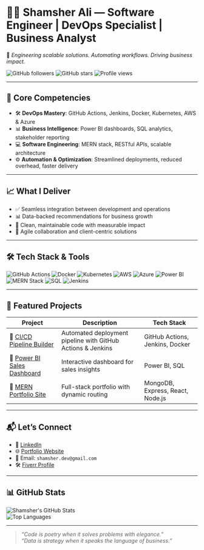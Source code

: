 # 👨‍💻 Shamsher Ali — Software Engineer | DevOps Specialist | Business Analyst  
🚀 *Engineering scalable solutions. Automating workflows. Driving business impact.*

![GitHub followers](https://img.shields.io/github/followers/shamsherali?style=social)
![GitHub stars](https://img.shields.io/github/stars/shamsherali?style=social)
![Profile views](https://komarev.com/ghpvc/?username=shamsherali&color=blue)

---

## 🔧 Core Competencies  
- 🛠 **DevOps Mastery**: GitHub Actions, Jenkins, Docker, Kubernetes, AWS & Azure  
- 📊 **Business Intelligence**: Power BI dashboards, SQL analytics, stakeholder reporting  
- 💻 **Software Engineering**: MERN stack, RESTful APIs, scalable architecture  
- ⚙️ **Automation & Optimization**: Streamlined deployments, reduced overhead, faster delivery  

---

## 📈 What I Deliver  
- ✅ Seamless integration between development and operations  
- 📊 Data-backed recommendations for business growth  
- 🧼 Clean, maintainable code with measurable impact  
- 🤝 Agile collaboration and client-centric solutions  

---

## 🛠️ Tech Stack & Tools  
![GitHub Actions](https://img.shields.io/badge/GitHub%20Actions-Automation-blue?logo=githubactions)
![Docker](https://img.shields.io/badge/Docker-Containerization-blue?logo=docker)
![Kubernetes](https://img.shields.io/badge/Kubernetes-Orchestration-blue?logo=kubernetes)
![AWS](https://img.shields.io/badge/AWS-Cloud-orange?logo=amazonaws)
![Azure](https://img.shields.io/badge/Azure-Cloud-blue?logo=microsoftazure)
![Power BI](https://img.shields.io/badge/Power%20BI-Analytics-yellow?logo=powerbi)
![MERN Stack](https://img.shields.io/badge/MERN%20Stack-Full%20Stack-green?logo=react)
![SQL](https://img.shields.io/badge/SQL-Data-blue?logo=mysql)
![Jenkins](https://img.shields.io/badge/Jenkins-CI%2FCD-red?logo=jenkins)

---

## 📂 Featured Projects  
| Project | Description | Tech Stack |
|--------|-------------|------------|
| 🔗 [CI/CD Pipeline Builder](https://github.com/shamsherali/cicd-pipeline) | Automated deployment pipeline with GitHub Actions & Jenkins | GitHub Actions, Jenkins, Docker |
| 🔗 [Power BI Sales Dashboard](https://github.com/shamsherali/powerbi-dashboard) | Interactive dashboard for sales insights | Power BI, SQL |
| 🔗 [MERN Portfolio Site](https://github.com/shamsherali/mern-portfolio) | Full-stack portfolio with dynamic routing | MongoDB, Express, React, Node.js |

---

## 📬 Let’s Connect  
- 💼 [LinkedIn](https://www.linkedin.com/in/shamsherali)  
- 🌐 [Portfolio Website](https://shamsherali.dev)  
- 📧 Email: `shamsher.dev@gmail.com`  
- 🛠️ [Fiverr Profile](https://www.fiverr.com/shamsherali)

---

## 📊 GitHub Stats  
![Shamsher's GitHub Stats](https://github-readme-stats.vercel.app/api?username=shamsherali&show_icons=true&theme=radical)  
![Top Languages](https://github-readme-stats.vercel.app/api/top-langs/?username=shamsherali&layout=compact&theme=radical)

---

> _“Code is poetry when it solves problems with elegance.”_  
> _“Data is strategy when it speaks the language of business.”_

